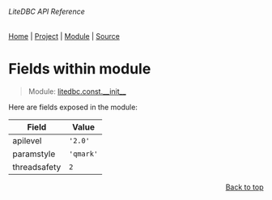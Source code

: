 ###### LiteDBC API Reference
[Home](/docs/api/README.md) | [Project](/README.md) | [Module](/docs/api/modules/litedbc/const/__init__/README.md) | [Source](/src/litedbc/const/__init__.py)

# Fields within module
> Module: [litedbc.const.\_\_init\_\_](/docs/api/modules/litedbc/const/__init__/README.md)

Here are fields exposed in the module:

| Field | Value |
| --- | --- |
| apilevel | `'2.0'` |
| paramstyle | `'qmark'` |
| threadsafety | `2` |

<p align="right"><a href="#litedbc-api-reference">Back to top</a></p>
